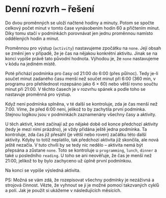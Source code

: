 # Denní rozvrh – řešení

Do dvou proměnných se uloží načtené hodiny a minuty. Potom se spočte celkový počet minut v tomto čase vynásobením hodin
60 a přičtením minut. Díky tomu stačí v podmínkách porovnávat jen jednu proměnnou namísto oddělených hodin a minut.

Proměnnou pro výstup (`activity`) nastavujeme zpočátku na `none`. Její obsah se změní jen v případě, že je čas na
nějakou konkrétní aktivitu. Jinak se na konci vypíše právě tato původní hodnota. Výhodou je, že `none` nastavujeme v
kódu na jediném místě.

Poté přichází podmínka pro časy od 21:00 do 6:00 (přes půlnoc). Tedy je-li součet minut zadaného času menší než součet
minut při 6:00 (360 min, v programu pro přehlednost rozepsáno jako 6 × 60) nebo větší rovno součtu minut při 21:00. V
těchto časech je v rozvrhu spánek a podle toho se nastavuje proměnná pro výstup.

Když není podmínka splněna, v té další se kontroluje, zda je čas menší než 7:00. Víme, že před 6:00 není, jelikož to by
zachytila první podmínka. Stejnou logikou jsou v podmínkách zaznamenány všechny časy a aktivity.

U těch aktivit, které začínají až po nějaké době od konce předchozí aktivity (tedy je mezi nimi prázdno), je vždy
přidána ještě jedna podmínka. Ta kontroluje, zda čas již přesáhl (je větší nebo roven) začátku této další aktivity.
Kdyby to totiž neplatilo, tak předchozí aktivita již skončila, ale nová ještě nezačla. V tuto chvíli by se tedy nic
nedělo – aktivita nemá být přepsána a zůstane `none`. Toto se kontroluje u `programming`, `lunch`, `dinner` a také u
posledního `reading`. U toho se ani neověřuje, že čas je menší než 21:00, jelikož to by bylo zachyceno už úplně první
podmínkou.

Na konci se vypíše výsledná aktivita.

PS: Možná se vám zdá, že rozepisovat všechny podmínky je nezáživná a strojová činnost. Vězte, že vyhnout se jí je možné
pomocí takzvaných cyklů a polí. Jak je použít si ukážeme v následujících měsících.
